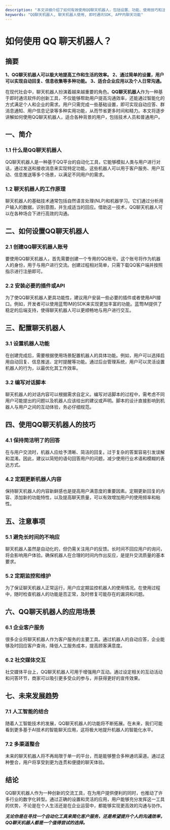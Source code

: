 ```yaml
---
description: "本文详细介绍了如何有效使用QQ聊天机器人，包括设置、功能、使用技巧和注意事项。"
keywords: "QQ聊天机器人, 聊天机器人使用, 即时通讯SDK, APP内聊天功能"
---
```

# 如何使用 QQ 聊天机器人？

## 摘要

**1、QQ聊天机器人可以极大地提高工作和生活的效率。 2、通过简单的设置，用户可以实现自动回复、信息收集等多种功能。 3、适合企业应用以及个人日常沟通。**

在现代社会中，聊天机器人扮演着越来越重要的角色。**QQ聊天机器人**作为一种基于即时通讯软件的创新工具，不仅能够帮助用户提高沟通效率，还能通过智能化的方式满足个人和企业的需求。用户只需完成一些基础设置，即可实现自动应答、群消息通知、用户信息记录等多种实用功能，从而节省更多时间和精力。本文将逐步讲解如何使用QQ聊天机器人，适合各种背景的用户，包括技术人员和普通用户。

## 一、简介

### 1.1 什么是QQ聊天机器人

QQ聊天机器人是一种基于QQ平台的自动化工具，它能够模拟人类与用户进行对话，通过发送和接收消息来实现特定功能。这些机器人可以用于客户服务、用户互动、信息推送等多个场景，以满足不同用户的需求。

### 1.2 聊天机器人的工作原理

聊天机器人的基础技术通常包括自然语言处理(NLP)和机器学习。它们通过分析用户输入的数据，识别意图，并生成适当的回应。借助这一技术，QQ聊天机器人可以在各种场合下进行高效的沟通。

## 二、如何设置QQ聊天机器人

### 2.1 创建QQ聊天机器人账号

要使用QQ聊天机器人，首先需要创建一个专用的QQ账号。这个账号将作为机器人的身份，用于与用户进行交流。创建过程相对简单，只需下载QQ客户端并按照指示进行注册即可。

### 2.2 安装必要的插件或API

为了使QQ聊天机器人更具功能性，建议用户安装一些必要的插件或者使用API接口。例如，开发者可以使用蓝莺IM的SDK来实现更加丰富的功能。蓝莺IM提供了稳定的后端支持，使得聊天机器人可以更顺畅地与用户进行交互。

## 三、配置聊天机器人

### 3.1 设置机器人功能

在创建完成后，需要根据使用场景配置机器人的具体功能。例如，用户可以选择启用自动回复、信息推送、定时提醒等功能。通过后台管理系统，用户可以灵活设置机器人的行为，以最优化其工作效率。

### 3.2 编写对话脚本

聊天机器人的对话内容可以根据需求自定义。编写对话脚本的过程中，需考虑不同用户可能提出的问题以及机器人应该给出的建议或声明。脚本的设计直接影响到机器人与用户之间的互动体验，务必仔细规范。

## 四、使用QQ聊天机器人的技巧

### 4.1 保持简洁明了的回答

在与用户交流时，机器人应给予清晰、简洁的回复。过于复杂的答案容易引发误解和混淆。因此，建议以简短的语句回答用户的问题，减少使用行业术语和模糊的表达方式。

### 4.2 定期更新机器人内容

保持聊天机器人的内容新鲜感也是提高用户满意度的重要因素。定期更新回复的内容、添加新的功能特性，以及提高聊天质量，可以有效增加用户的使用频率和粘性。

## 五、注意事项

### 5.1 避免长时间的不响应

聊天机器人虽然是自动化的，但仍需关注用户的反馈。长时间不回应用户的询问，将会影响用户体验。确保机器人在合理的时间内作出反应，是提升交流质量的基本要求。

### 5.2 定期监控和维护

为了保证聊天机器人正常运行，用户应定期监控机器人的使用情况。在使用过程中，随时检查机器人的功能是否正常，及时修复可能存在的漏洞和问题。

## 六、QQ聊天机器人的应用场景

### 6.1 企业客户服务

很多企业将聊天机器人作为客户服务的主要工具。通过机器人的自动应答，企业能够及时回应客户查询，降低人工服务成本，提高顾客满意度。

### 6.2 社交媒体交互

社交媒体平台上，QQ聊天机器人可用于增强用户互动。通过设定相关的互动活动和问答环节，商家可以吸引更多受众的参与，并获得更好的宣传效果。

## 七、未来发展趋势

### 7.1 人工智能的结合

随着人工智能技术的发展，QQ聊天机器人的功能将不断拓展。在未来，我们可能看到更多基于AI技术的智能聊天应用，这将极大地提升机器人的智能化水平。

### 7.2 多渠道整合

未来的聊天机器人将不再局限于单一的平台，而是能够整合多种通讯渠道。通过这种整合，用户将享受到更为连贯和便捷的聊天体验。

## 结论

QQ聊天机器人作为一种创新的交流工具，在为用户提供便利的同时，也推动了许多行业的数字化转型。通过正确的设置和灵活的应用，用户能够充分发挥这一工具的优势，不论是在个人生活还是在企业运营中，都能够实现更高效的沟通与协作。

***无论你是在寻找一个自动化工具来简化客户服务，还是希望提升个人的沟通效率，QQ聊天机器人都是一个值得尝试的选择。***
